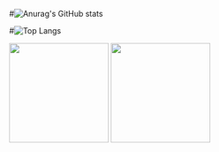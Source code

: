 #![Anurag's GitHub stats](https://github-readme-stats.vercel.app/api?username=LeeYongSung&theme=gradient)


#![Top Langs](https://github-readme-stats.vercel.app/api/top-langs/?username=LeeYongSung&layout=compact)


<p>
  <img height="180em" src="https://github-readme-stats.vercel.app/api?username=LeeYongSung&show_icons=true&include_all_commits=true&bg_color=30,e96443,904e95&title_color=fff&text_color=fff">
  <img height="180em" src="https://github-readme-stats.vercel.app/api/top-langs/?username=LeeYongSung&layout=compact&bg_color=30,e96443,904e95&title_color=fff&text_color=fff">
</p>
